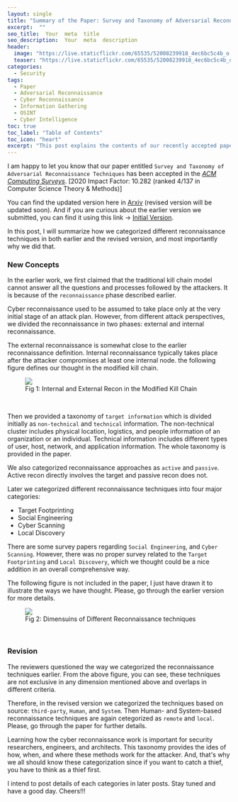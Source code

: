 ```yaml
---
layout: single
title: "Summary of the Paper: Survey and Taxonomy of Adversarial Reconnaissance Techniques"
excerpt:  ""
seo_title:  Your  meta  title  
seo_description:  Your  meta  description
header:
  image: "https://live.staticflickr.com/65535/52008239918_4ec6bc5c4b_o.png"
  teaser: "https://live.staticflickr.com/65535/52008239918_4ec6bc5c4b_o.png"
categories:
  - Security
tags:
  - Paper
  - Adversarial Reconnaissance
  - Cyber Reconnaissance
  - Information Gathering
  - OSINT
  - Cyber Intelligence
toc: true
toc_label: "Table of Contents"
toc_icon: "heart"
excerpt: "This post explains the contents of our recently accepted paper entitled `Survey and Taxonomy of Adversarial Reconnaissance Techniques`"
---
```



I am happy to let you know that our paper entitled `Survey and Taxonomy of Adversarial Reconnaissance Techniques` has been accepted in the [_ACM Computing Surveys_](https://dl.acm.org/journal/csur). [2020 Impact Factor: 10.282 (ranked 4/137 in Computer Science Theory & Methods)]

You can find the updated version here in [Arxiv](https://arxiv.org/pdf/2105.04749.pdf) (revised version will be updated soon). And if you are curious about the earlier version we submitted, you can find it using this link ->
[Initial Version](https://drive.google.com/file/d/1_v-ZfC3HEOK6xuHr3hudiSlBP3ddosR2/view?usp=sharing).

In this post, I will summarize how we categorized different reconnaissance techniques in both earlier and the revised version, and most importantly why we did that.


### New Concepts
In the earlier work, we first claimed that the traditional kill chain model cannot answer all the questions and processes followed by the attackers. It is because of the `reconnaissance` phase described earlier.

Cyber reconnaissance used to be assumed to take place only at the very initial stage of an attack plan. However, from different attack perspectives, we divided the reconnaissance in two phases: external and internal reconnaissance. 

The external reconnaissance is somewhat close to the earlier reconnaissance definition. Internal reconnaissance typically takes place after the attacker compromises at least one internal node. the following figure defines our thought in the modified kill chain.
<figure class="align-center">
  <a href="https://shantoroy.com/security/adversarial-cyber-reconnaissance-information-gathering-part-01/"><img src="https://live.staticflickr.com/65535/52008684679_0cb782e8be_o.png"></a>
<figcaption>Fig 1: Internal and External Recon in the Modified Kill Chain</figcaption>
</figure>
<br/>

Then we provided a taxonomy of `target information` which is divided initially as `non-technical` and `technical` information. The non-technical cluster includes physical location, logistics, and people information of an organization or an individual. Technical information includes different types of user, host, network, and application information. The whole taxonomy is provided in the paper. 


We also categorized reconnaissance approaches as `active` and `passive`. Active recon directly involves the target and passive recon does not.

Later we categorized different reconnaissance techniques into four major categories:

 - Target Footprinting
 - Social Engineering
 - Cyber Scanning
 - Local Discovery

There are some survey papers regarding `Social Engineering`, and `Cyber Scanning`. However, there was no proper survey related to the `Target Footprinting` and `Local Discovery`, which we thought could be a nice addition in an overall comprehensive way. 

The following figure is not included in the paper, I just have drawn it to illustrate the ways we have thought. Please, go through the earlier version for more details.

<figure class="align-center">
  <a href="https://shantoroy.com/security/adversarial-cyber-reconnaissance-information-gathering-part-01/"><img src="https://live.staticflickr.com/65535/52008257576_2371335c34_o.png"></a>
<figcaption>Fig 2: Dimensuins of Different Reconnaissance techniques</figcaption>
</figure>
<br/>

### Revision
The reviewers questioned the way we categorized the reconnaissance techniques earlier. From the above figure, you can see, these techniques are not exclusive in any dimension mentioned above and overlaps in different criteria. 

Therefore, in the revised version we categorized the techniques based on source: `third-party`, `Human`, and `System`. Then Human- and System-based reconnaissance techniques are again cetegorized as `remote` and `local`. Please, go through the paper for further details.

Learning how the cyber reconnaissance work is important for security researchers, engineers, and architects. This taxonomy provides the ides of how, when, and where these methods work for the attacker. And, that's why we all should know these categorization since if you want to catch a thief, you have to think as a thief first.

I intend to post details of each categories in later posts. Stay tuned and have a good day. Cheers!!!
<!--stackedit_data:
eyJoaXN0b3J5IjpbODYxODgyMDE2LDEzMjcwMTU1MjksLTEyNj
A4NzA5NzUsMTI0NTQ1MTkxNl19
-->